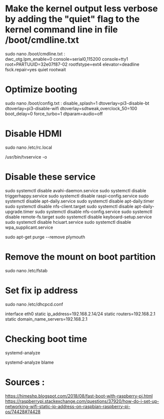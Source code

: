 
# Make the kernel output less verbose by adding the "quiet" flag to the kernel command line in file /boot/cmdline.txt 

sudo nano /boot/cmdline.txt :            
dwc_otg.lpm_enable=0 console=serial0,115200 console=tty1 root=PARTUUID=32e07f87-02 rootfstype=ext4 elevator=deadline fsck.repair=yes quiet rootwait

# Optimize booting
sudo nano /boot/config.txt :
disable_splash=1
dtoverlay=pi3-disable-bt
dtoverlay=pi3-disable-wifi
dtoverlay=sdtweak,overclock_50=100
boot_delay=0
force_turbo=1
dtparam=audio=off

# Disable HDMI
sudo nano /etc/rc.local

/usr/bin/tvservice -o

# Disable these service
sudo systemctl disable avahi-daemon.service
sudo systemctl disable triggerhappy.service
sudo systemctl disable raspi-config.service
sudo systemctl disable apt-daily.service
sudo systemctl disable apt-daily.timer
sudo systemctl disable nfs-client.target
sudo systemctl disable apt-daily-upgrade.timer
sudo systemctl disable nfs-config.service
sudo systemctl disable remote-fs.target
sudo systemctl disable keyboard-setup.service
sudo systemctl disable hciuart.service
sudo systemctl disable wpa_supplicant.service

sudo apt-get purge --remove plymouth

# Remove the mount on boot partition
sudo nano /etc/fstab 

# Set fix ip address
sudo nano /etc/dhcpcd.conf

interface eth0
static ip_address=192.168.2.14/24
static routers=192.168.2.1
static domain_name_servers=192.168.2.1


# Checking boot time 

systemd-analyze 

systemd-analyze blame


# Sources : 
https://himeshp.blogspot.com/2018/08/fast-boot-with-raspberry-pi.html
https://raspberrypi.stackexchange.com/questions/37920/how-do-i-set-up-networking-wifi-static-ip-address-on-raspbian-raspberry-pi-os/74428#74428

